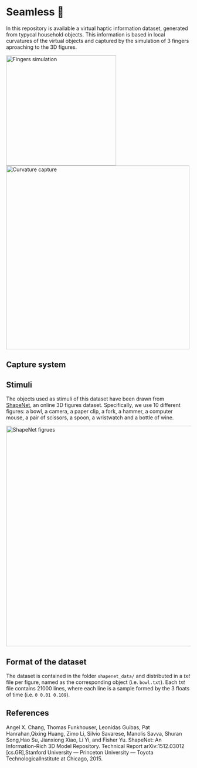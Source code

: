 # Seamless :open_file_folder:
In this repository is available a virtual haptic information dataset, generated from typycal household objects. This information is based in local curvatures of the virtual objects and captured by the simulation of 3 fingers aproaching to the 3D figures.

<img src="https://user-images.githubusercontent.com/66378073/142606662-5f03dd82-e4a6-4a6d-9dc7-dc3cc6c2fc36.png" alt="Fingers simulation" width="300" height="auto">
<img src="https://user-images.githubusercontent.com/66378073/142606413-bcf065c3-3cc1-4574-b288-e50a9ec9f819.png" alt="Curvature capture" width="500" height="auto">

## Capture system

## Stimuli
The objects used as stimuli of this dataset have been drawn from [ShapeNet](https://shapenet.org), an online 3D figures dataset. Specifically, we use 10 different figures: a bowl, a camera, a paper clip, a fork, a hammer, a computer mouse, a pair of scissors, a spoon, a wristwatch and a bottle of wine.

<img src="https://user-images.githubusercontent.com/66378073/142599364-10df7d6e-0bc6-482b-bb72-0ae3cd042702.png" alt="ShapeNet figrues" width="600" height="auto">

## Format of the dataset

The dataset is contained in the folder `shapenet_data/` and distributed in a *txt* file per figure, named as the corresponding object (i.e. `bowl.txt`). Each *txt* file contains 21000 lines, where each line is a sample formed by the 3 floats of time (i.e. ``0 0.01 0.109``).

## References

Angel  X.  Chang,  Thomas  Funkhouser,  Leonidas  Guibas,  Pat  Hanrahan,Qixing  Huang,  Zimo  Li,  Silvio  Savarese,  Manolis  Savva,  Shuran  Song,Hao Su, Jianxiong Xiao, Li Yi, and Fisher Yu. ShapeNet: An Information-Rich 3D Model Repository. Technical Report arXiv:1512.03012 [cs.GR],Stanford  University  —  Princeton  University  —  Toyota  TechnologicalInstitute at Chicago, 2015.
